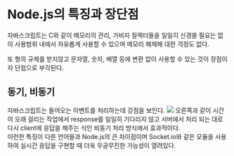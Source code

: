 # Node.js의 특징과 장단점

자바스크립트는 C와 같이 메모리의 관리, 가비지 컬렉터들을 일일히 신경쓸 필요는 없이 사용범위 내에서 자유롭게 사용할 수 있으며 메모리 해제해 대한 걱정도 없다.<br/>

또 형의 규제를 받지않고 문자열, 숫자, 배열 등에 변환 없이 사용할 수 있는 것이 장점이자 단점으로 부각된다.

## 동기, 비동기
자바스크립트는 들어오는 이벤트를 처리하는데 강점을 보인다.
<img src='https://img1.daumcdn.net/thumb/R800x0/?scode=mtistory2&fname=https%3A%2F%2Ft1.daumcdn.net%2Fcfile%2Ftistory%2F998750415BCB139209'>
오른쪽과 같이 시간이 오래 걸리는 작업에서 response를 일일히 기다리지 않고 서버에서 처리 되는 대로 다시 client에 응답을 해주는 식인 비동기 처리 방식에서 효과적이다.
<br/>
이런한 특징이 다른 언어들과 Node.js의 큰 차이점이며 Socket.io와 같은 모듈을 사용하여 실시간 응답을 구현할 때 더욱 무궁무진한 가능성이 열려있다.
